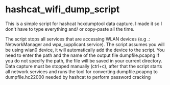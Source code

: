 # hashcat_wifi_dump_script
This is a simple script for hashcat hcxdumptool data capture. I made it so I don't have to type everything and/ or copy-paste all the time.

The script stops all services that are accessing WLAN devices (e.g .: NetworkManager and wpa_supplicant.service).
The script assumes you will be using wlan0 device, it will automatically add the device to the script.
You need to enter the path and the name of the output file dumpfile.pcapng
If you do not specify the path, the file will be saved in your current directory.
Data capture must be stopped manually (ctrl+c), after that the script starts all network services and runs the tool for converting dumpfile.pcapng to dumpfile.hc22000 needed by hashcat to perform password cracking
